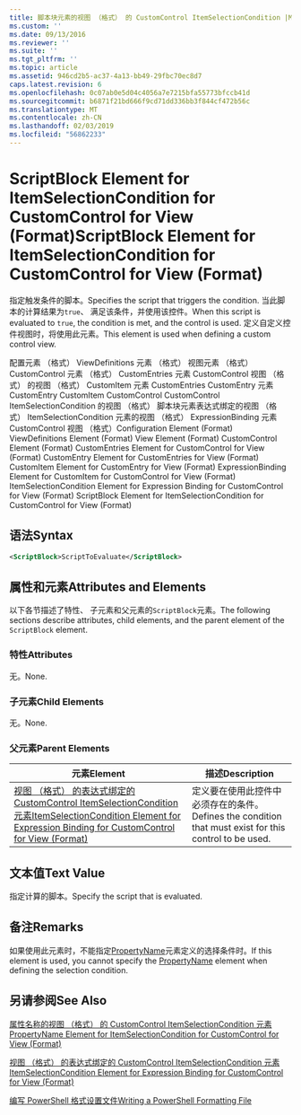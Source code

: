 ```yaml
---
title: 脚本块元素的视图 （格式） 的 CustomControl ItemSelectionCondition |Microsoft Docs
ms.custom: ''
ms.date: 09/13/2016
ms.reviewer: ''
ms.suite: ''
ms.tgt_pltfrm: ''
ms.topic: article
ms.assetid: 946cd2b5-ac37-4a13-bb49-29fbc70ec8d7
caps.latest.revision: 6
ms.openlocfilehash: 0c07ab0e5d04c4056a7e7215bfa55773bfccb41d
ms.sourcegitcommit: b6871f21bd666f9cd71dd336bb3f844cf472b56c
ms.translationtype: MT
ms.contentlocale: zh-CN
ms.lasthandoff: 02/03/2019
ms.locfileid: "56862233"
---
```

# <a name="scriptblock-element-for-itemselectioncondition-for-customcontrol-for-view-format"></a><span data-ttu-id="923ab-102">ScriptBlock Element for ItemSelectionCondition for CustomControl for View (Format)</span><span class="sxs-lookup"><span data-stu-id="923ab-102">ScriptBlock Element for ItemSelectionCondition for CustomControl for View (Format)</span></span>

<span data-ttu-id="923ab-103">指定触发条件的脚本。</span><span class="sxs-lookup"><span data-stu-id="923ab-103">Specifies the script that triggers the condition.</span></span> <span data-ttu-id="923ab-104">当此脚本的计算结果为`true`、 满足该条件，并使用该控件。</span><span class="sxs-lookup"><span data-stu-id="923ab-104">When this script is evaluated to `true`, the condition is met, and the control is used.</span></span> <span data-ttu-id="923ab-105">定义自定义控件视图时，将使用此元素。</span><span class="sxs-lookup"><span data-stu-id="923ab-105">This element is used when defining a custom control view.</span></span>

<span data-ttu-id="923ab-106">配置元素 （格式） ViewDefinitions 元素 （格式） 视图元素 （格式） CustomControl 元素 （格式） CustomEntries 元素 CustomControl 视图 （格式） 的视图 （格式） CustomItem 元素 CustomEntries CustomEntry 元素CustomEntry CustomItem CustomControl CustomControl ItemSelectionCondition 的视图 （格式） 脚本块元素表达式绑定的视图 （格式） ItemSelectionCondition 元素的视图 （格式） ExpressionBinding 元素CustomControl 视图 （格式）</span><span class="sxs-lookup"><span data-stu-id="923ab-106">Configuration Element (Format) ViewDefinitions Element (Format) View Element (Format) CustomControl Element (Format) CustomEntries Element for CustomControl for View (Format) CustomEntry Element for CustomEntries for View (Format) CustomItem Element for CustomEntry for View (Format) ExpressionBinding Element for CustomItem for CustomControl for View (Format) ItemSelectionCondition Element for Expression Binding for CustomControl for View (Format) ScriptBlock Element for ItemSelectionCondition for CustomControl for View (Format)</span></span>

## <a name="syntax"></a><span data-ttu-id="923ab-107">语法</span><span class="sxs-lookup"><span data-stu-id="923ab-107">Syntax</span></span>

```xml
<ScriptBlock>ScriptToEvaluate</ScriptBlock>
```

## <a name="attributes-and-elements"></a><span data-ttu-id="923ab-108">属性和元素</span><span class="sxs-lookup"><span data-stu-id="923ab-108">Attributes and Elements</span></span>

<span data-ttu-id="923ab-109">以下各节描述了特性、 子元素和父元素的`ScriptBlock`元素。</span><span class="sxs-lookup"><span data-stu-id="923ab-109">The following sections describe attributes, child elements, and the parent element of the `ScriptBlock` element.</span></span>

### <a name="attributes"></a><span data-ttu-id="923ab-110">特性</span><span class="sxs-lookup"><span data-stu-id="923ab-110">Attributes</span></span>

<span data-ttu-id="923ab-111">无。</span><span class="sxs-lookup"><span data-stu-id="923ab-111">None.</span></span>

### <a name="child-elements"></a><span data-ttu-id="923ab-112">子元素</span><span class="sxs-lookup"><span data-stu-id="923ab-112">Child Elements</span></span>

<span data-ttu-id="923ab-113">无。</span><span class="sxs-lookup"><span data-stu-id="923ab-113">None.</span></span>

### <a name="parent-elements"></a><span data-ttu-id="923ab-114">父元素</span><span class="sxs-lookup"><span data-stu-id="923ab-114">Parent Elements</span></span>

|<span data-ttu-id="923ab-115">元素</span><span class="sxs-lookup"><span data-stu-id="923ab-115">Element</span></span>|<span data-ttu-id="923ab-116">描述</span><span class="sxs-lookup"><span data-stu-id="923ab-116">Description</span></span>|
|-------------|-----------------|
|[<span data-ttu-id="923ab-117">视图 （格式） 的表达式绑定的 CustomControl ItemSelectionCondition 元素</span><span class="sxs-lookup"><span data-stu-id="923ab-117">ItemSelectionCondition Element for Expression Binding for CustomControl for View (Format)</span></span>](./itemselectioncondition-element-for-expressionbinding-for-customcontrol-format.md)|<span data-ttu-id="923ab-118">定义要在使用此控件中必须存在的条件。</span><span class="sxs-lookup"><span data-stu-id="923ab-118">Defines the condition that must exist for this control to be used.</span></span>|

## <a name="text-value"></a><span data-ttu-id="923ab-119">文本值</span><span class="sxs-lookup"><span data-stu-id="923ab-119">Text Value</span></span>

<span data-ttu-id="923ab-120">指定计算的脚本。</span><span class="sxs-lookup"><span data-stu-id="923ab-120">Specify the script that is evaluated.</span></span>

## <a name="remarks"></a><span data-ttu-id="923ab-121">备注</span><span class="sxs-lookup"><span data-stu-id="923ab-121">Remarks</span></span>

<span data-ttu-id="923ab-122">如果使用此元素时，不能指定[PropertyName](./propertyname-element-for-itemselectioncondition-for-customcontrol-for-view-format.md)元素定义的选择条件时。</span><span class="sxs-lookup"><span data-stu-id="923ab-122">If this element is used, you cannot specify the [PropertyName](./propertyname-element-for-itemselectioncondition-for-customcontrol-for-view-format.md) element when defining the selection condition.</span></span>

## <a name="see-also"></a><span data-ttu-id="923ab-123">另请参阅</span><span class="sxs-lookup"><span data-stu-id="923ab-123">See Also</span></span>

[<span data-ttu-id="923ab-124">属性名称的视图 （格式） 的 CustomControl ItemSelectionCondition 元素</span><span class="sxs-lookup"><span data-stu-id="923ab-124">PropertyName Element for ItemSelectionCondition for CustomControl for View (Format)</span></span>](./propertyname-element-for-itemselectioncondition-for-customcontrol-for-view-format.md)

[<span data-ttu-id="923ab-125">视图 （格式） 的表达式绑定的 CustomControl ItemSelectionCondition 元素</span><span class="sxs-lookup"><span data-stu-id="923ab-125">ItemSelectionCondition Element for Expression Binding for CustomControl for View (Format)</span></span>](./itemselectioncondition-element-for-expressionbinding-for-customcontrol-format.md)

[<span data-ttu-id="923ab-126">编写 PowerShell 格式设置文件</span><span class="sxs-lookup"><span data-stu-id="923ab-126">Writing a PowerShell Formatting File</span></span>](./writing-a-powershell-formatting-file.md)
